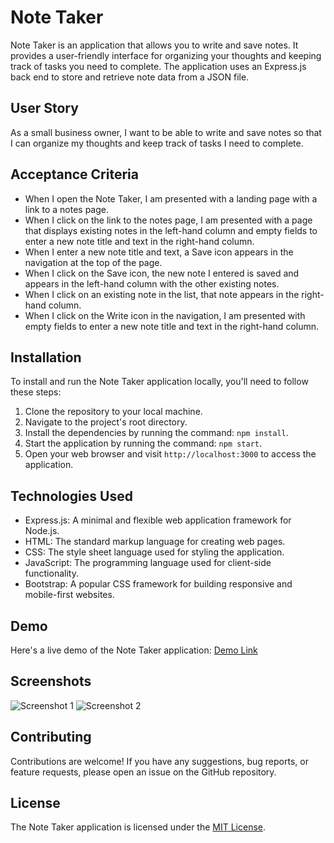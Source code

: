 # Note Taker

Note Taker is an application that allows you to write and save notes. It provides a user-friendly interface for organizing your thoughts and keeping track of tasks you need to complete. The application uses an Express.js back end to store and retrieve note data from a JSON file.

## User Story

As a small business owner, I want to be able to write and save notes so that I can organize my thoughts and keep track of tasks I need to complete.

## Acceptance Criteria

- When I open the Note Taker, I am presented with a landing page with a link to a notes page.
- When I click on the link to the notes page, I am presented with a page that displays existing notes in the left-hand column and empty fields to enter a new note title and text in the right-hand column.
- When I enter a new note title and text, a Save icon appears in the navigation at the top of the page.
- When I click on the Save icon, the new note I entered is saved and appears in the left-hand column with the other existing notes.
- When I click on an existing note in the list, that note appears in the right-hand column.
- When I click on the Write icon in the navigation, I am presented with empty fields to enter a new note title and text in the right-hand column.

## Installation

To install and run the Note Taker application locally, you'll need to follow these steps:

1. Clone the repository to your local machine.
2. Navigate to the project's root directory.
3. Install the dependencies by running the command: `npm install`.
4. Start the application by running the command: `npm start`.
5. Open your web browser and visit `http://localhost:3000` to access the application.

## Technologies Used

- Express.js: A minimal and flexible web application framework for Node.js.
- HTML: The standard markup language for creating web pages.
- CSS: The style sheet language used for styling the application.
- JavaScript: The programming language used for client-side functionality.
- Bootstrap: A popular CSS framework for building responsive and mobile-first websites.

## Demo

Here's a live demo of the Note Taker application: [Demo Link](https://your-demo-link.com)

## Screenshots

![Screenshot 1](./screenshots/note-taker-screenshot1.png)
![Screenshot 2](./screenshots/note-taker-screenshot2.png)

## Contributing

Contributions are welcome! If you have any suggestions, bug reports, or feature requests, please open an issue on the GitHub repository.

## License

The Note Taker application is licensed under the [MIT License](LICENSE).

